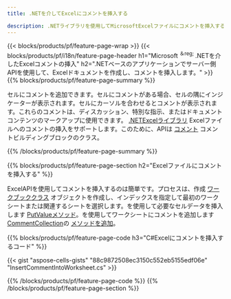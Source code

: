 ```yaml
---
title: .NETを介してExcelにコメントを挿入する

description: .NETライブラリを使用してMicrosoftExcelファイルにコメントを挿入する方法を示すC#ソースコード。 
---
```

{{< blocks/products/pf/feature-page-wrap >}}
{{< blocks/products/pf/i18n/feature-page-header h1="Microsoft <sup>＆reg; </sup>.NETを介したExcelコメントの挿入" h2=".NETベースのアプリケーションでサーバー側APIを使用して、Excelドキュメントを作成し、コメントを挿入します。" >}}
{{% blocks/products/pf/feature-page-summary %}}

セルにコメントを追加できます。セルにコメントがある場合、セルの隅にインジケーターが表示されます。セルにカーソルを合わせるとコメントが表示されます。これらのコメントは、ディスカッション、特別な指示、またはドキュメントコンテンツのマークアップに使用できます。 [.NETExcelライブラリ](/cells/net/) Excelファイルへのコメントの挿入をサポートします。このために、APIは [コメント](https://reference.aspose.com/cells/net/aspose.cells/comment) コメントビルディングブロックのクラス。

{{% /blocks/products/pf/feature-page-summary %}}

{{% blocks/products/pf/feature-page-section h2="Excelファイルにコメントを挿入する" %}}

ExcelAPIを使用してコメントを挿入するのは簡単です。プロセスは、作成 [ワークブッククラス](https://reference.aspose.com/cells/net/aspose.cells/workbook) オブジェクトを作成し、インデックスを指定して最初のワークシートまたは関連するシートを選択します。を使用して必要なセルデータを挿入します [PutValueメソッド](https://reference.aspose.com/cells/net/aspose.cells/cell/methods/putvalue/index)。を使用してワークシートにコメントを追加します [CommentCollection](https://reference.aspose.com/cells/net/aspose.cells/commentcollection)の [メソッドを追加](https://reference.aspose.com/cells/net/aspose.cells.commentcollection/add/methods/1)。

{{% blocks/products/pf/feature-page-code h3="C#Excelにコメントを挿入するコード" %}}

{{< gist "aspose-cells-gists" "88c9872508ec3150c552eb5155edf06e" "InsertCommentIntoWorksheet.cs" >}}

{{% /blocks/products/pf/feature-page-code %}}
{{% /blocks/products/pf/feature-page-section %}}
